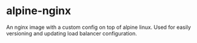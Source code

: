 # alpine-nginx

An nginx image with a custom config on top of alpine linux. Used for easily versioning and updating load balancer configuration.
